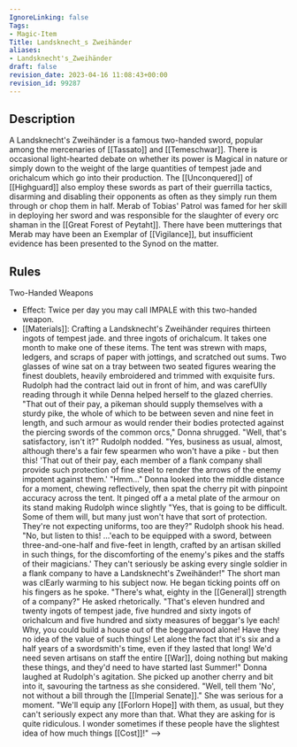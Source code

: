 ```yaml
---
IgnoreLinking: false
Tags:
- Magic-Item
Title: Landsknecht_s Zweihänder
aliases:
- Landsknecht's_Zweihänder
draft: false
revision_date: 2023-04-16 11:08:43+00:00
revision_id: 99287
---
```


## Description
A Landsknecht's Zweihänder is a famous two-handed sword, popular among the mercenaries of [[Tassato]] and  [[Temeschwar]]. There is occasional light-hearted debate on whether its power is Magical in nature or simply down to the weight of the large quantities of tempest jade and orichalcum which go into their production.
The [[Unconquered]] of [[Highguard]] also employ these swords as part of their guerrilla tactics, disarming and disabling their opponents as often as they simply run them through or chop them in half. Merab of Tobias' Patrol was famed for her skill in deploying her sword and was responsible for the slaughter of every orc shaman in the [[Great Forest of Peytaht]]. There have been mutterings that Merab may have been an Exemplar of [[Vigilance]], but insufficient evidence has been presented to the Synod on the matter. 
## Rules
Two-Handed Weapons
* Effect: Twice per day you may call IMPALE with this two-handed weapon.
* [[Materials]]: Crafting a Landsknecht's Zweihänder requires thirteen ingots of tempest jade. and three ingots of orichalcum. It takes one month to make one of these items.
The tent was strewn with maps, ledgers, and scraps of paper with jottings, and scratched out sums. Two glasses of wine sat on a tray between two seated figures wearing the finest doublets, heavily embroidered and trimmed with exquisite furs. Rudolph had the contract laid out in front of him, and was carefUlly reading through it while Denna helped herself to the glazed cherries.
"That out of their pay, a pikeman should supply themselves with a sturdy pike, the whole of which to be between seven and nine feet in length, and such armour as would render their bodies protected against the piercing swords of the common orcs,"
Donna shrugged. "Well, that's satisfactory, isn't it?"
Rudolph nodded. "Yes, business as usual, almost, although there's a fair few spearmen who won't have a pike - but then this! 'That out of their pay, each member of a flank company shall provide such protection of fine steel to render the arrows of the enemy impotent against them.'
"Hmm..." Donna looked into the middle distance for a moment, chewing reflectively, then spat the cherry pit with pinpoint accuracy across the tent. It pinged off a a metal plate of the armour on its stand making Rudolph wince slightly  "Yes, that is going to be difficult. Some of them will, but many just won't have that sort of protection. They're not expecting uniforms, too are they?"
Rudolph shook his head. 
"No, but listen to this! ...'each to be equipped with a sword, between three-and-one-half and five-feet in length, crafted by an artisan skilled in such things, for the discomforting of the enemy's pikes and the staffs of their magicians.' They can't seriously be asking every single soldier in a flank company to have a Landsknecht's Zweihänder!" 
The short man was clEarly warming to his subject now. He began ticking points off on his fingers as he spoke.
"There's what, eighty in the [[General]] strength of a company?" He asked rhetorically. "That's eleven hundred and twenty ingots of tempest jade, five hundred and sixty ingots of orichalcum and five hundred and sixty measures of beggar's lye each! Why, you could build a house out of the beggarwood alone! Have they no idea of the value of such things! Let alone the fact that it's six and a half years of a swordsmith's time, even if they lasted that long! We'd need seven artisans on staff the entire [[War]], doing nothing but making these things, and they'd need to have started last Summer!"
Donna laughed at Rudolph's agitation. She picked up another cherry and bit into it, savouring the tartness as she considered.
"Well, tell them 'No', not without a bill through the [[Imperial Senate]]." She was serious for a moment. "We'll equip any [[Forlorn Hope]] with them, as usual, but they can't seriously expect any more than that. What they are asking for is quite ridiculous. I wonder sometimes if these people have the slightest idea of how much things [[Cost]]!" -->